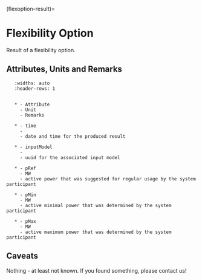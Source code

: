 (flexoption-result)=

# Flexibility Option

Result of a flexibility option.

## Attributes, Units and Remarks

```{list-table}
   :widths: auto
   :header-rows: 1


   * - Attribute
     - Unit
     - Remarks

   * - time
     -
     - date and time for the produced result

   * - inputModel
     -
     - uuid for the associated input model

   * - pRef
     - MW
     - active power that was suggested for regular usage by the system participant

   * - pMin
     - MW
     - active minimal power that was determined by the system participant

   * - pMax
     - MW
     - active maximum power that was determined by the system participant

```

## Caveats

Nothing - at least not known.
If you found something, please contact us!
